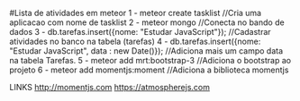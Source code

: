 #Lista de atividades em meteor
    1 - meteor create tasklist //Cria uma aplicacao com nome de tasklist
    2 - meteor mongo //Conecta no bando de dados
    3 - db.tarefas.insert({nome: "Estudar JavaScript"});
        //Cadastrar atividades no banco na tabela (tarefas)
    4 - db.tarefas.insert({nome: "Estudar JavaScript", data : new Date()});
        //Adiciona mais um campo data na tabela Tarefas.
    5 - meteor add mrt:bootstrap-3
        //Adiciona o bootstrap ao projeto
    6 - meteor add momentjs:moment
        //Adiciona a biblioteca momentjs
        
        
LINKS
    http://momentjs.com
    https://atmospherejs.com
        